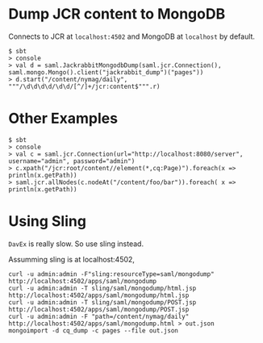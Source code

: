 # Dump JCR content to MongoDB

Connects to JCR at `localhost:4502` and MongoDB at `localhost` by default.

```
$ sbt
> console
> val d = saml.JackrabbitMongodbDump(saml.jcr.Connection(), saml.mongo.Mongo().client("jackrabbit_dump")("pages"))
> d.start("/content/nymag/daily", """/\d\d\d\d/\d\d/[^/]+/jcr:content$""".r)
```

# Other Examples

```
$ sbt
> console
> val c = saml.jcr.Connection(url="http://localhost:8080/server", username="admin", password="admin")
> c.xpath("/jcr:root/content//element(*,cq:Page)").foreach(x => println(x.getPath))
> saml.jcr.allNodes(c.nodeAt("/content/foo/bar")).foreach( x => println(x.getPath))
```

# Using Sling

`DavEx` is really slow. So use sling instead.

Assumming sling is at localhost:4502,

```
curl -u admin:admin -F"sling:resourceType=saml/mongodump"  http://localhost:4502/apps/saml/mongodump
curl -u admin:admin -T sling/saml/mongodump/html.jsp http://localhost:4502/apps/saml/mongodump/html.jsp
curl -u admin:admin -T sling/saml/mongodump/POST.jsp http://localhost:4502/apps/saml/mongodump/POST.jsp
curl -u admin:admin -F "path=/content/nymag/daily" http://localhost:4502/apps/saml/mongodump.html > out.json
mongoimport -d cq_dump -c pages --file out.json
```
